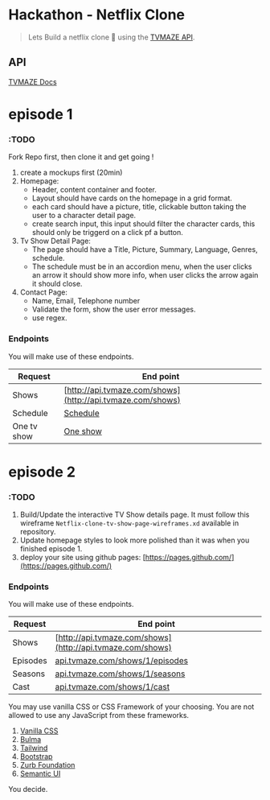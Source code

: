 # Hackathon - Netflix Clone

> Lets Build a netflix clone 🚀 using the [TVMAZE API](http://www.tvmaze.com/api).

## API

[TVMAZE Docs](http://www.tvmaze.com/api)

# episode 1

### :TODO

Fork Repo first, then clone it and get going !

1. create a mockups first (20min) 
2. Homepage:
    - Header, content container and footer.
    - Layout should have cards on the homepage in a grid format.
    - each card should have a picture, title, clickable button taking the user to a character detail page.
    - create search input, this input should filter the character cards, this should only be triggerd on a click pf a button.
3. Tv Show Detail Page:
    - The page should have a Title, Picture, Summary, Language, Genres, schedule.
    - The schedule must be in an accordion menu, when the user clicks an arrow it should show more info, when user clicks the arrow again it should close. 
4. Contact Page:
    - Name, Email, Telephone number
    - Validate the form, show the user error messages.
    - use regex.
    
### Endpoints

You will make use of these endpoints.

Request | End point | 
---------|----------|
Shows | [http://api.tvmaze.com/shows](http://api.tvmaze.com/shows) |
 Schedule | [Schedule](http://api.tvmaze.com/schedule) |
 One tv show | [One show](http://api.tvmaze.com/shows/1) |

# episode 2

### :TODO

1. Build/Update the interactive TV Show details page. It must follow this wireframe `Netflix-clone-tv-show-page-wireframes.xd` available in repository.
2. Update homepage styles to look more polished than it was when you finished episode 1.
3. deploy your site using github pages: [https://pages.github.com/](https://pages.github.com/)

### Endpoints

You will make use of these endpoints.

Request | End point | 
---------|----------|
Shows | [http://api.tvmaze.com/shows](http://api.tvmaze.com/shows) |
 Episodes | [api.tvmaze.com/shows/1/episodes](http://api.tvmaze.com/shows/1/episodes) |
Seasons | [api.tvmaze.com/shows/1/seasons](http://api.tvmaze.com/shows/1/seasons) |
 Cast | [api.tvmaze.com/shows/1/cast](http://api.tvmaze.com/shows/1/cast) |

You may use vanilla CSS or CSS Framework of your choosing. You are not allowed to use any JavaScript from these frameworks.

1. [Vanilla CSS](https://www.w3.org/Style/CSS/specs.en.html)
2. [Bulma](https://bulma.io/)
3. [Tailwind](https://tailwindcss.com/)
4. [Bootstrap](https://getbootstrap.com/)
5. [Zurb Foundation](https://get.foundation/)
6. [Semantic UI](https://semantic-ui.com/)

You decide.
